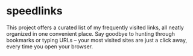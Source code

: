 # speedlinks
This project offers a curated list of my frequently visited links, all neatly organized in one convenient place. Say goodbye to hunting through bookmarks or typing URLs – your most visited sites are just a click away, every time you open your browser.
